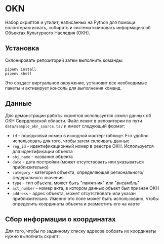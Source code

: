 # OKN
Набор скриптов и утилит, написанных на Python
для помощи волонтерам искать, собирать и систематизировать информацию об Объектах Культурного Наследия (ОКН).

## Установка

Склонировать репозиторий затем выполнить команды:

```shell
pipenv install
pipenv shell
```
Это создаст виртуальное окружение, установит все необходимые пакеты
и активирует консоль для выполнения команд.

## Данные

Для демонстрации работы скриптов используется сэмпл данных об ОКН Свердловской области.
Файл лежит в репозитории по пути `data/sample_okn_source.tsv` и имеет следующий формат:
* `id` - порядковый номер в исходной мастер-таблице. Его удобно использовать для того, чтобы затем склеивать данные
* `reg_id` - идентификационный номер в реестре ОКН. Используется для идентификации объекта
* `obj_name` - название объекта
* `date` - дата постройки (может отсутствовать или указываться приблизительно)
* `category` - категория объекта, определяющая регионального/федерального значения
* `type` - тип объекта, может быть "памятник" или "ансамбль"
* `act_number` - номер акта, в котором данных объект был признан ОКН
* `address` - адрес объекта, может отсутствовать или указан приблизительно.
  Именно это поле может быть использовано, чтобы определить координаты объекта и разместить его на карте
## Сбор информации о координатах

Для того, чтобы по заданному списку адресов собрать их координаты нужно выполнить скрипт:



